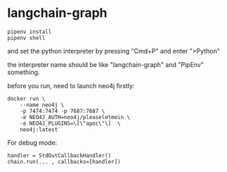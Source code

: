 # langchain-graph

```
pipenv install
pipenv shell

```

and set the python interpreter by pressing "Cmd+P" and enter ">Python"

the interpreter name should be like "langchain-graph" and "PipEnv" something.

before you run, need to launch neo4j firstly:

```
docker run \
    --name neo4j \
    -p 7474:7474 -p 7687:7687 \
    -e NEO4J_AUTH=neo4j/pleaseletmein \
    -e NEO4J_PLUGINS=\[\"apoc\"\]  \
    neo4j:latest
```


For debug mode:

```
handler = StdOutCallbackHandler()
chain.run(... , callbacks=[handler])
```